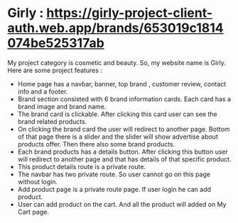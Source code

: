 # Girly : https://girly-project-client-auth.web.app/brands/653019c1814074be525317ab


My project category is cosmetic and beauty. So, my website name is Girly. Here are some project features :

- Home page has a navbar, banner, top brand , customer review, contact info and a footer.
- Brand section consisted with 6 brand information cards. Each card has a brand image and brand name.
- The brand card is clickable. After clicking this card user can see the brand related products.
- On clicking the brand card the user will redirect to another page. Bottom of that page there is a slider and the slider will show advertise about products offer. Then there also some brand products.
- Each brand products has a details button. After clicking this button user will redirect to another page and that has details of that specific product.
- This product details route is a private route. 
- The navbar has two private route. So user cannot go on this page without login.
- Add product page is a private route page. If user login he can add product.
- User can add product on the cart. And all the product will added on My Cart page.
